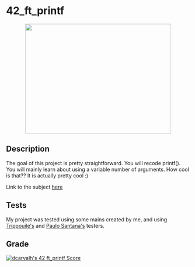 # 42_ft_printf
<p align="center">
  <img width="400" height="300" src="https://scontent.flis5-3.fna.fbcdn.net/v/t39.30808-6/311986694_530152999115861_629994339087354383_n.png?_nc_cat=102&ccb=1-7&_nc_sid=09cbfe&_nc_ohc=cEMAEEe55pQAX-gChdJ&_nc_ht=scontent.flis5-3.fna&oh=00_AT83rBXvHQuSNyPRhpBjDd6srWwYmKRGupyFsw4mso4-yw&oe=6355C03D"
</p>

## Description
The goal of this project is pretty straightforward. You will recode printf().
You will mainly learn about using a variable number of arguments. How cool is that??
It is actually pretty cool :)

Link to the subject [here](https://cdn.intra.42.fr/pdf/pdf/55808/en.subject.pdf)

## Tests
My project was tested using some mains created by me, and using [Trippouile's](https://github.com/Tripouille/printfTester) and [Paulo Santana's](https://github.com/paulo-santana/ft_printf_tester) testers.

## Grade
[![dcarvalh's 42 ft_printf Score](https://badge42.vercel.app/api/v2/cla00p6vf01030fmmu3t8t7ju/project/2859143)](https://github.com/JaeSeoKim/badge42)
